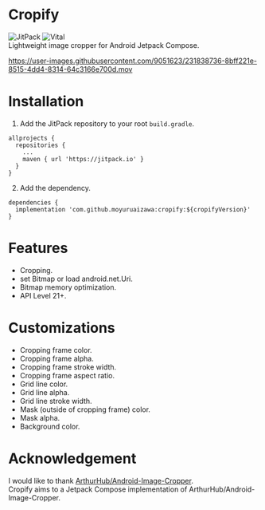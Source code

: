 # Cropify

![JitPack](https://jitpack.io/v/MoyuruAizawa/cropify.svg)
![Vital](https://github.com/MoyuruAizawa/Cropify/actions/workflows/vital_check.yml/badge.svg)  
Lightweight image cropper for Android Jetpack Compose.

https://user-images.githubusercontent.com/9051623/231838736-8bff221e-8515-4dd4-8314-64c3166e700d.mov

# Installation

1. Add the JitPack repository to your root `build.gradle`.

```
allprojects {
  repositories {
    ...
    maven { url 'https://jitpack.io' }
  }
}
```

2. Add the dependency.

```
dependencies {
  implementation 'com.github.moyuruaizawa:cropify:${cropifyVersion}'
}
```

# Features

- Cropping.
- set Bitmap or load android.net.Uri.
- Bitmap memory optimization.
- API Level 21+.

# Customizations

- Cropping frame color.
- Cropping frame alpha.
- Cropping frame stroke width.
- Cropping frame aspect ratio.
- Grid line color.
- Grid line alpha.
- Grid line stroke width.
- Mask (outside of cropping frame) color.
- Mask alpha.
- Background color.

# Acknowledgement

I would like to thank [ArthurHub/Android-Image-Cropper](https://github.com/ArthurHub/Android-Image-Cropper).    
Cropify aims to a Jetpack Compose implementation of ArthurHub/Android-Image-Cropper.  